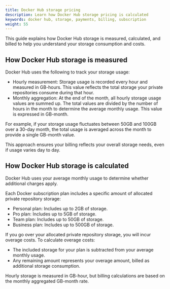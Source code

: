 ```yaml
---
title: Docker Hub storage pricing
description: Learn how Docker Hub storage pricing is calculated
keywords: docker hub, storage, payments, billing, subscription
weight: 55
---
```


This guide explains how Docker Hub storage is measured, calculated, and billed
to help you understand your storage consumption and costs.

## How Docker Hub storage is measured

Docker Hub uses the following to track your storage usage:

- Hourly measurement: Storage usage is recorded every hour and measured in
GB-hours. This value reflects the total storage your private repositories
consume during that hour.
- Monthly aggregation: At the end of the month, all hourly storage usage values
are summed up. The total values are divided by the number of hours in the month
to determine the average monthly usage. This value is expressed in GB-month.

For example, if your storage usage fluctuates between 50GB and 100GB over
a 30-day month, the total usage is averaged across the month to provide a
single GB-month value.

This approach ensures your billing reflects your overall storage needs, even if
usage varies day to day.

## How Docker Hub storage is calculated

Docker Hub uses your average monthly usage to determine whether additional
charges apply.

Each Docker subscription plan includes a specific amount of allocated
private repository storage:

- Personal plan: Includes up to 2GB of storage.
- Pro plan: Includes up to 5GB of storage.
- Team plan: Includes up to 50GB of storage.
- Business plan: Includes up to 500GB of storage.

If you go over your allocated private repository storage, you will incur overage
costs. To calculate overage costs:

- The included storage for your plan is subtracted from your average monthly
usage.
- Any remaining amount represents your overage amount, billed as
additional storage consumption.

Hourly storage is measured in GB-hour, but billing calculations are based on
the monthly aggregated GB-month rate.